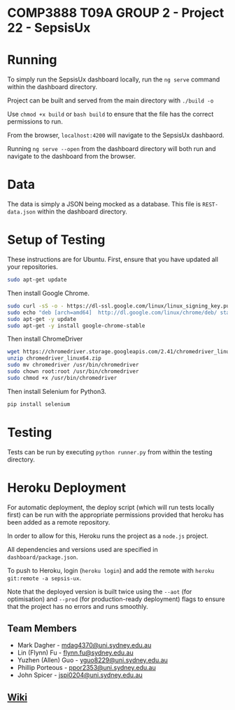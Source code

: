 # COMP3888 T09A GROUP 2 - Project 22 - SepsisUx

# Running
To simply run the SepsisUx dashboard locally, run the `ng serve` command within the dashboard directory.

Project can be built and served from the main directory with ```./build -o```

Use ```chmod +x build``` or ```bash build``` to ensure that the file has the correct permissions to run.

From the browser, `localhost:4200` will navigate to the SepsisUx dashbaord. 

Running `ng serve --open` from the dashboard directory will both run and navigate to the dashboard from the browser.

# Data
The data is simply a JSON being mocked as a database. This file is `REST-data.json` within the dashboard directory.

# Setup of Testing
These instructions are for Ubuntu.
First, ensure that you have updated all your repositories.

```bash
sudo apt-get update
```

Then install Google Chrome.

```bash
sudo curl -sS -o - https://dl-ssl.google.com/linux/linux_signing_key.pub | apt-key add
sudo echo "deb [arch=amd64]  http://dl.google.com/linux/chrome/deb/ stable main" >> /etc/apt/sources.list.d/google-chrome.list
sudo apt-get -y update
sudo apt-get -y install google-chrome-stable
```

Then install ChromeDriver

```bash
wget https://chromedriver.storage.googleapis.com/2.41/chromedriver_linux64.zip
unzip chromedriver_linux64.zip
sudo mv chromedriver /usr/bin/chromedriver
sudo chown root:root /usr/bin/chromedriver
sudo chmod +x /usr/bin/chromedriver
```

Then install Selenium for Python3.

```bash
pip install selenium
```

# Testing
Tests can be run by executing ```python runner.py``` from within the testing directory.

# Heroku Deployment
For automatic deployment, the deploy script (which will run tests locally first) can be run with the appropriate permissions provided that heroku has been added as a remote repository.

In order to allow for this, Heroku runs the project as a `node.js` project.

All dependencies and versions used are specified in `dashboard/package.json`.

To push to Heroku, login (```heroku login```) and add the remote with ```heroku git:remote -a sepsis-ux```.

Note that the deployed version is built twice using the `--aot` (for optimisation) and `--prod` (for production-ready deployment) flags to ensure that the project has no errors and runs smoothly.

## Team Members
- Mark Dagher - mdag4370@uni.sydney.edu.au
- Lin (Flynn) Fu - flynn.fu@sydney.edu.au
- Yuzhen (Allen) Guo - yguo8229@uni.sydney.edu.au
- Phillip Porteous - ppor2353@uni.sydney.edu.au
- John Spicer - jspi0204@uni.sydney.edu.au

## [Wiki](https://bitbucket.org/jspi0204/comp3888-t09a-group-2/wiki/Home)